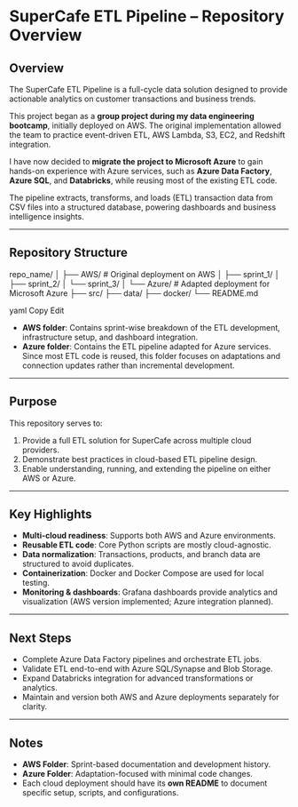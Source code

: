 # SuperCafe ETL Pipeline – Repository Overview

## Overview
The SuperCafe ETL Pipeline is a full-cycle data solution designed to provide actionable analytics on customer transactions and business trends.

This project began as a **group project during my data engineering bootcamp**, initially deployed on AWS. The original implementation allowed the team to practice event-driven ETL, AWS Lambda, S3, EC2, and Redshift integration.

I have now decided to **migrate the project to Microsoft Azure** to gain hands-on experience with Azure services, such as **Azure Data Factory**, **Azure SQL**, and **Databricks**, while reusing most of the existing ETL code.

The pipeline extracts, transforms, and loads (ETL) transaction data from CSV files into a structured database, powering dashboards and business intelligence insights.

---

## Repository Structure
repo_name/
│
├── AWS/ # Original deployment on AWS
│ ├── sprint_1/
│ ├── sprint_2/
│ └── sprint_3/
│
└── Azure/ # Adapted deployment for Microsoft Azure
├── src/
├── data/
├── docker/
└── README.md

yaml
Copy
Edit

- **AWS folder**: Contains sprint-wise breakdown of the ETL development, infrastructure setup, and dashboard integration.  
- **Azure folder**: Contains the ETL pipeline adapted for Azure services. Since most ETL code is reused, this folder focuses on adaptations and connection updates rather than incremental development.

---

## Purpose
This repository serves to:

1. Provide a full ETL solution for SuperCafe across multiple cloud providers.  
2. Demonstrate best practices in cloud-based ETL pipeline design.  
3. Enable understanding, running, and extending the pipeline on either AWS or Azure.

---

## Key Highlights
- **Multi-cloud readiness**: Supports both AWS and Azure environments.  
- **Reusable ETL code**: Core Python scripts are mostly cloud-agnostic.  
- **Data normalization**: Transactions, products, and branch data are structured to avoid duplicates.  
- **Containerization**: Docker and Docker Compose are used for local testing.  
- **Monitoring & dashboards**: Grafana dashboards provide analytics and visualization (AWS version implemented; Azure integration planned).  

---

## Next Steps
- Complete Azure Data Factory pipelines and orchestrate ETL jobs.  
- Validate ETL end-to-end with Azure SQL/Synapse and Blob Storage.  
- Expand Databricks integration for advanced transformations or analytics.  
- Maintain and version both AWS and Azure deployments separately for clarity.  

---

## Notes
- **AWS Folder**: Sprint-based documentation and development history.  
- **Azure Folder**: Adaptation-focused with minimal code changes.  
- Each cloud deployment should have its **own README** to document specific setup, scripts, and configurations.
